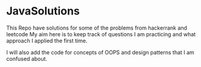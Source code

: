 # JavaSolutions
This Repo have solutions for some of the problems from hackerrank and leetcode
My aim here is to keep track of questions I am practicing and what approach I applied the first time.  

I will also add the code for concepts of OOPS and design patterns that I am confused  about.
